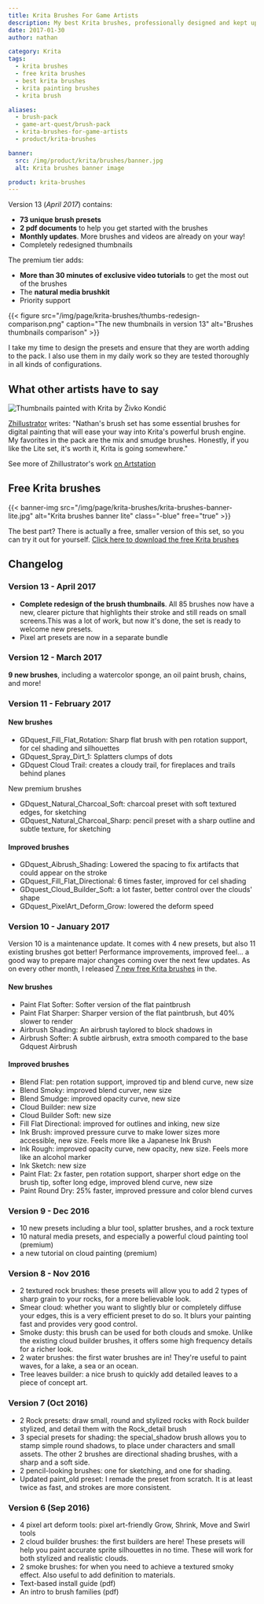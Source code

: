 ```yaml
---
title: Krita Brushes For Game Artists
description: My best Krita brushes, professionally designed and kept up to date for you. Use my brushkit and get to work faster! Free and pro versions available
date: 2017-01-30
author: nathan

category: Krita
tags:
  - krita brushes
  - free krita brushes
  - best krita brushes
  - krita painting brushes
  - krita brush

aliases:
  - brush-pack
  - game-art-quest/brush-pack
  - krita-brushes-for-game-artists
  - product/krita-brushes

banner:
  src: /img/product/krita/brushes/banner.jpg
  alt: Krita brushes banner image

product: krita-brushes
---
```


Version 13 (_April 2017_) contains:

- **73 unique brush presets**
- **2 pdf documents** to help you get started with the brushes
- **Monthly updates**. More brushes and videos are already on your way!
- Completely redesigned thumbnails

The premium tier adds:

- **More than 30 minutes of exclusive video tutorials** to get the most out of the brushes
- The **natural media brushkit**
- Priority support

{{< figure
  src="/img/page/krita-brushes/thumbs-redesign-comparison.png"
  caption="The new thumbnails in version 13"
  alt="Brushes thumbnails comparison" >}}

I take my time to design the presets and ensure that they are worth adding to the pack. I also use them in my daily work so they are tested thoroughly in all kinds of configurations.


## What other artists have to say

![Thumbnails painted with Krita by Živko Kondić](/img/page/krita-brushes/testimonial-zhillustrator.jpg)

[Zhillustrator](https://twitter.com/zhille) writes: "Nathan's brush set has some essential brushes for digital painting that will ease your way into Krita's powerful brush engine. My favorites in the pack are the mix and smudge brushes. Honestly, if you like the Lite set, it's worth it, Krita is going somewhere."

See more of Zhillustrator's work [on Artstation](https://www.artstation.com/artist/zhille)


## Free Krita brushes

{{< banner-img src="/img/page/krita-brushes/krita-brushes-banner-lite.jpg" alt="Krita brushes banner lite" class="-blue" free="true" >}}

The best part? There is actually a free, smaller version of this set, so you can try it out for yourself.
[Click here to download the free Krita brushes](https://gumroad.com/l/krita-brushes-gdquest-lite)


## Changelog

### Version 13 - April 2017

- **Complete redesign of the brush thumbnails**. All 85 brushes now have a new, clearer picture that highlights their stroke and still reads on small screens.This was a lot of work, but now it's done, the set is ready to welcome new presets.
- Pixel art presets are now in a separate bundle

### Version 12 - March 2017

**9 new brushes**, including a watercolor sponge, an oil paint brush, chains, and more!

### Version 11 - February 2017

#### New brushes

- GDquest_Fill_Flat_Rotation: Sharp flat brush with pen rotation support, for cel shading and silhouettes
- GDquest_Spray_Dirt_1: Splatters clumps of dots
- GDquest Cloud Trail: creates a cloudy trail, for fireplaces and trails behind planes

New premium brushes

- GDquest_Natural_Charcoal_Soft: charcoal preset with soft textured edges, for sketching
- GDquest_Natural_Charcoal_Sharp: pencil preset with a sharp outline and subtle texture, for sketching

#### Improved brushes

- GDquest_Aibrush_Shading: Lowered the spacing to fix artifacts that could appear on the stroke
- GDquest_Fill_Flat_Directional: 6 times faster, improved for cel shading
- GDquest_Cloud_Builder_Soft: a lot faster, better control over the clouds' shape
- GDquest_PixelArt_Deform_Grow: lowered the deform speed

### Version 10 - January 2017

Version 10 is a maintenance update. It comes with 4 new presets, but also 11 existing brushes got better! Performance improvements, improved feel... a good way to prepare major changes coming over the next few updates. As on every other month, I released [7 new free Krita brushes](https://gumroad.com/l/krita-brushes-gdquest-lite) in the.

#### New brushes

- Paint Flat Softer: Softer version of the flat paintbrush
- Paint Flat Sharper: Sharper version of the flat paintbrush, but 40% slower to render
- Airbrush Shading: An airbrush taylored to block shadows in
- Airbrush Softer: A subtle airbrush, extra smooth compared to the base Gdquest Airbrush

#### Improved brushes

- Blend Flat: pen rotation support, improved tip and blend curve, new size
- Blend Smoky: improved blend curver, new size
- Blend Smudge: improved opacity curve, new size
- Cloud Builder: new size
- Cloud Builder Soft: new size
- Fill Flat Directional: improved for outlines and inking, new size
- Ink Brush: improved pressure curve to make lower sizes more accessible, new size. Feels more like a Japanese Ink Brush
- Ink Rough: improved opacity curve, new opacity, new size. Feels more like an alcohol marker
- Ink Sketch: new size
- Paint Flat: 2x faster, pen rotation support, sharper short edge on the brush tip, softer long edge, improved blend curve, new size
- Paint Round Dry: 25% faster, improved pressure and color blend curves

### Version 9 - Dec 2016

- 10 new presets including a blur tool, splatter brushes, and a rock texture
- 10 natural media presets, and especially a powerful cloud painting tool (premium)
- a new tutorial on cloud painting (premium)

### Version 8 - Nov 2016

- 2 textured rock brushes: these presets will allow you to add 2 types of sharp grain to your rocks, for a more believable look.
- Smear cloud: whether you want to slightly blur or completely diffuse your edges, this is a very efficient preset to do so. It blurs your painting fast and provides very good control.
- Smoke dusty: this brush can be used for both clouds and smoke. Unlike the existing cloud builder brushes, it offers some high frequency details for a richer look.
- 2 water brushes: the first water brushes are in! They're useful to paint waves, for a lake, a sea or an ocean.
- Tree leaves builder: a nice brush to quickly add detailed leaves to a piece of concept art.

### Version 7 (Oct 2016)

- 2 Rock presets: draw small, round and stylized rocks with Rock builder stylized, and detail them with the Rock_detail brush
- 3 special presets for shading: the special_shadow brush allows you to stamp simple round shadows, to place under characters and small assets. The other 2 brushes are directional shading brushes, with a sharp and a soft side.
- 2 pencil-looking brushes: one for sketching, and one for shading.
- Updated paint_old preset: I remade the preset from scratch. It is at least twice as fast, and strokes are more consistent.

### Version 6 (Sep 2016)

- 4 pixel art deform tools: pixel art-friendly Grow, Shrink, Move and Swirl tools
- 2 cloud builder brushes: the first builders are here! These presets will help you paint accurate sprite silhouettes in no time. These will work for both stylized and realistic clouds.
- 2 smoke brushes: for when you need to achieve a textured smoky effect. Also useful to add definition to materials.
- Text-based install guide (pdf)
- An intro to brush families (pdf)